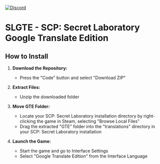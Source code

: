 [![Discord](https://img.shields.io/discord/1071781134033236028?label=Discord&color=%230d98ba)](https://discord.gg/E86dwhPCXj)
# SLGTE - SCP: Secret Laboratory Google Translate Edition

## How to Install

1. **Download the Repository:**
   - Press the "Code" button and select "Download ZIP"

2. **Extract Files:**
   - Unzip the downloaded folder

3. **Move GTE Folder:**
   - Locate your SCP: Secret Laboratory installation directory by right-clicking the game in Steam, selecting "Browse Local Files"
   - Drag the extracted "GTE" folder into the "translations" directory in your SCP: Secret Laboratory installation

4. **Launch the Game:**
   - Start the game and go to Interface Settings
   - Select "Google Translate Edition" from the Interface Language
